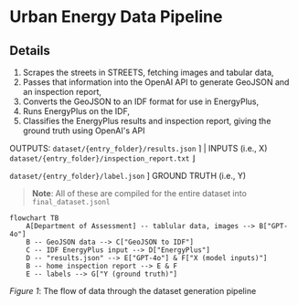 # Urban Energy Data Pipeline

## Details

1. Scrapes the streets in STREETS, fetching images and tabular data,
2. Passes that information into the OpenAI API to generate GeoJSON and an inspection report,
3. Converts the GeoJSON to an IDF format for use in EnergyPlus,
4. Runs EnergyPlus on the IDF,
5. Classifies the EnergyPlus results and inspection report, giving the ground truth using OpenAI's API

OUTPUTS:
`dataset/{entry_folder}/results.json`           ⌉
                                                | INPUTS (i.e., X)
`dataset/{entry_folder}/inspection_report.txt`  ⌋

`dataset/{entry_folder}/label.json`             ] GROUND TRUTH (i.e., Y)

> **Note**: All of these are compiled for the entire dataset into `final_dataset.jsonl`

```mermaid
flowchart TB
    A[Department of Assessment] -- tablular data, images --> B["GPT-4o"]
    B -- GeoJSON data --> C["GeoJSON to IDF"]
    C -- IDF EnergyPlus input --> D["EnergyPlus"]
    D -- "results.json" --> E["GPT-4o"] & F["X (model inputs)"]
    B -- home inspection report --> E & F
    E -- labels --> G["Y (ground truth)"]
```
_Figure 1_: The flow of data through the dataset generation pipeline
